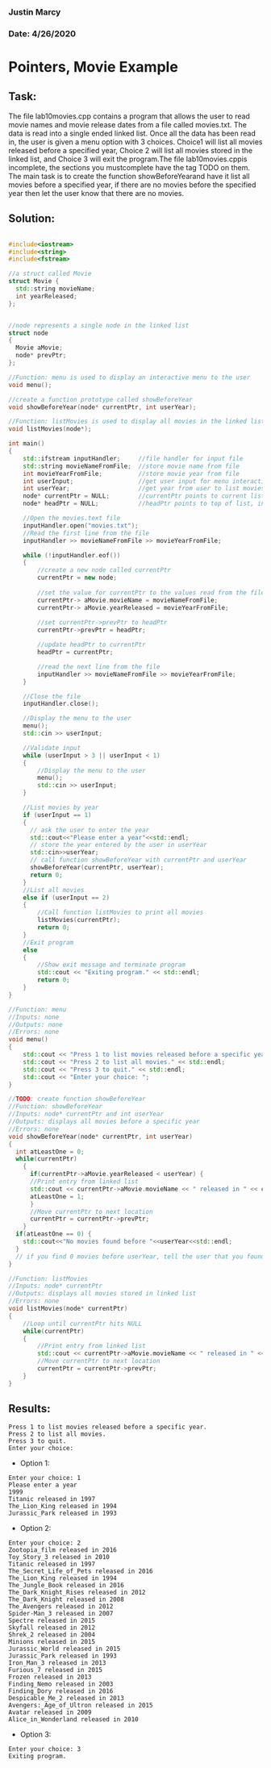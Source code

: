 ### Justin Marcy
### Date: 4/26/2020

# Pointers, Movie Example

## Task:
The file lab10movies.cpp contains  a  program  that  allows  the  user  to  read  movie  names  and movie release dates from a file called movies.txt. The data is read into a single ended linked list. Once all the data has been read in, the user is given a menu option with 3 choices. Choice1 will  list  all  movies  released  before  a  specified  year,  Choice  2  will  list  all  movies  stored  in  the linked list, and Choice 3 will exit the program.The file lab10movies.cppis incomplete, the sections you mustcomplete have the tag TODO on  them.  The  main  task  is  to  create  the  function showBeforeYearand  have  it  list  all  movies before a specified year, if there are no movies before the specified year then let the user know that there are no movies.

## Solution:

~~~c++

#include<iostream>
#include<string>
#include<fstream>

//a struct called Movie
struct Movie {
  std::string movieName;
  int yearReleased;
};


//node represents a single node in the linked list
struct node
{
  Movie aMovie;
  node* prevPtr;
};

//Function: menu is used to display an interactive menu to the user
void menu();

//create a function prototype called showBeforeYear
void showBeforeYear(node* currentPtr, int userYear);

//Function: listMovies is used to display all movies in the linked list
void listMovies(node*);

int main()
{
	std::ifstream inputHandler;		//file handler for input file
	std::string movieNameFromFile;	//store movie name from file
	int movieYearFromFile;			//store movie year from file
	int userInput;					//get user input for menu interaction
	int userYear;					//get year from user to list movies
	node* currentPtr = NULL;		//currentPtr points to current list element, initialized to NULL
	node* headPtr = NULL;			//headPtr points to top of list, initialized to NULL

	//Open the movies.text file
	inputHandler.open("movies.txt");
	//Read the first line from the file
	inputHandler >> movieNameFromFile >> movieYearFromFile;

	while (!inputHandler.eof())
	{
		//create a new node called currentPtr
		currentPtr = new node;
	
		//set the value for currentPtr to the values read from the file
		currentPtr-> aMovie.movieName = movieNameFromFile;
		currentPtr-> aMovie.yearReleased = movieYearFromFile;	
	
		//set currentPtr->prevPtr to headPtr
		currentPtr->prevPtr = headPtr;

		//update headPtr to currentPtr
		headPtr = currentPtr;

		//read the next line from the file
		inputHandler >> movieNameFromFile >> movieYearFromFile;
	}

	//Close the file
	inputHandler.close();

	//Display the menu to the user
	menu();
	std::cin >> userInput;

	//Validate input
	while (userInput > 3 || userInput < 1)
	{
		//Display the menu to the user
		menu();
		std::cin >> userInput;
	}

	//List movies by year
	if (userInput == 1)
	{
	  // ask the user to enter the year
	  std::cout<<"Please enter a year"<<std::endl;
	  // store the year entered by the user in userYear
	  std::cin>>userYear;
	  // call function showBeforeYear with currentPtr and userYear
	  showBeforeYear(currentPtr, userYear); 
	  return 0;
	}
	//List all movies
	else if (userInput == 2)
	{
		//Call function listMovies to print all movies
		listMovies(currentPtr);
		return 0;
	}
	//Exit program
	else
	{
		//Show exit message and terminate program
		std::cout << "Exiting program." << std::endl;
		return 0;
	}
}

//Function: menu
//Inputs: none
//Outputs: none
//Errors: none
void menu()
{
	std::cout << "Press 1 to list movies released before a specific year." << std::endl;
	std::cout << "Press 2 to list all movies." << std::endl;
	std::cout << "Press 3 to quit." << std::endl;
	std::cout << "Enter your choice: ";
}

//TODO: create function showBeforeYear
//Function: showBeforeYear
//Inputs: node* currentPtr and int userYear
//Outputs: displays all movies before a specific year
//Errors: none
void showBeforeYear(node* currentPtr, int userYear)
{
  int atLeastOne = 0;
  while(currentPtr)
    {
      if(currentPtr->aMovie.yearReleased < userYear) {
      //Print entry from linked list
      std::cout << currentPtr->aMovie.movieName << " released in " << currentPtr->aMovie.yearReleased << std::endl;
      atLeastOne = 1;
      }
      //Move currentPtr to next location
      currentPtr = currentPtr->prevPtr;
    }
  if(atLeastOne == 0) {
    std::cout<<"No movies found before "<<userYear<<std::endl;
  }
  // if you find 0 movies before userYear, tell the user that you found no movies
}

//Function: listMovies
//Inputs: node* currentPtr
//Outputs: displays all movies stored in linked list
//Errors: none
void listMovies(node* currentPtr)
{
	//Loop until currentPtr hits NULL
	while(currentPtr)
	{
		//Print entry from linked list
		std::cout << currentPtr->aMovie.movieName << " released in " << currentPtr->aMovie.yearReleased << std::endl;
		//Move currentPtr to next location
		currentPtr = currentPtr->prevPtr;
	}
}

~~~

## Results:

~~~
Press 1 to list movies released before a specific year.
Press 2 to list all movies.
Press 3 to quit.
Enter your choice:
~~~

* Option 1:
~~~
Enter your choice: 1
Please enter a year
1999
Titanic released in 1997
The_Lion_King released in 1994
Jurassic_Park released in 1993
~~~

* Option 2:
~~~
Enter your choice: 2
Zootopia_film released in 2016
Toy_Story_3 released in 2010
Titanic released in 1997
The_Secret_Life_of_Pets released in 2016
The_Lion_King released in 1994
The_Jungle_Book released in 2016
The_Dark_Knight_Rises released in 2012
The_Dark_Knight released in 2008
The_Avengers released in 2012
Spider-Man_3 released in 2007
Spectre released in 2015
Skyfall released in 2012
Shrek_2 released in 2004
Minions released in 2015
Jurassic_World released in 2015
Jurassic_Park released in 1993
Iron_Man_3 released in 2013
Furious_7 released in 2015
Frozen released in 2013
Finding_Nemo released in 2003
Finding_Dory released in 2016
Despicable_Me_2 released in 2013
Avengers:_Age_of_Ultron released in 2015
Avatar released in 2009
Alice_in_Wonderland released in 2010
~~~

* Option 3:
~~~
Enter your choice: 3
Exiting program.
~~~

